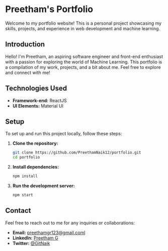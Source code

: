# Preetham's Portfolio

Welcome to my portfolio website! This is a personal project showcasing my skills, projects, and experience in web development and machine learning.

## Introduction

Hello! I'm Preetham, an aspiring software engineer and front-end enthusiast with a passion for exploring the world of Machine Learning. This portfolio is a compilation of my work, projects, and a bit about me. Feel free to explore and connect with me!

## Technologies Used

- **Framework-end:** ReactJS
- **UI Elements:** Material UI

## Setup

To set up and run this project locally, follow these steps:

1. **Clone the repository:**

    ```bash
    git clone https://github.com/PreethamNaik12/portfolio.git
    cd portfolio
    ```

2. **Install dependencies:**

    ```bash
    npm install
    ```

3. **Run the development server:**

    ```bash
    npm start
    ```

## Contact

Feel free to reach out to me for any inquiries or collaborations:

- **Email:** [preethamgr123@gmail.coml](mailto:preethamgr123@gmail.comm)
- **LinkedIn:** [Preetham G](https://www.linkedin.com/in/preethg12)
- **Twitter:** [@GitNaik](https://twitter.com/GitNaik)
